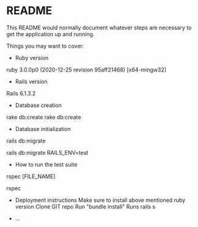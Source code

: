 # README

This README would normally document whatever steps are necessary to get the
application up and running.

Things you may want to cover:

* Ruby version

ruby 3.0.0p0 (2020-12-25 revision 95aff21468) [x64-mingw32]

* Rails version

Rails 6.1.3.2

* Database creation

rake db:create
rake db:create

* Database initialization

rails db:migrate

rails db:migrate RAILS_ENV=test

* How to run the test suite

rspec [FILE_NAME]

rspec

* Deployment instructions
Make sure to install above mentioned ruby version
Clone GIT repo
Run "bundle install"
Runs rails s

* ...
